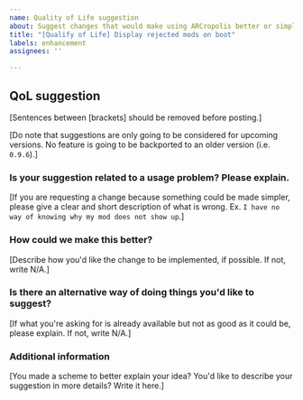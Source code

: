 ```yaml
---
name: Quality of Life suggestion
about: Suggest changes that would make using ARCropolis better or simpler
title: "[Qualify of Life] Display rejected mods on boot"
labels: enhancement
assignees: ''

---
```


## QoL suggestion
[Sentences between [brackets] should be removed before posting.]

[Do note that suggestions are only going to be considered for upcoming versions. No feature is going to be backported to an older version (i.e. ``0.9.6``).]


### Is your suggestion related to a usage problem? Please explain.
[If you are requesting a change because something could be made simpler, please give a clear and short description of what is wrong. Ex. ``I have no way of knowing why my mod does not show up``.]

### How could we make this better?
[Describe how you'd like the change to be implemented, if possible. If not, write N/A.]

### Is there an alternative way of doing things you'd like to suggest?
[If what you're asking for is already available but not as good as it could be, please explain. If not, write N/A.]

### Additional information
[You made a scheme to better explain your idea? You'd like to describe your suggestion in more details? Write it here.]
